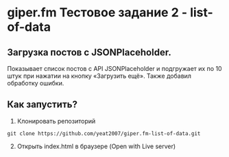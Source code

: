 # giper.fm Teстовое задание 2 - list-of-data

## Загрузка постов с JSONPlaceholder.

Показывает список постов с API JSONPlaceholder и подгружает их по 10 штук при нажатии на кнопку «Загрузить ещё». Также добавил обработку ошибки.

## Как запустить?
1. Клонировать репозиторий
```
git clone https://github.com/yeat2007/giper.fm-list-of-data.git
```
2. Открыть index.html в браузере (Open with Live server)
